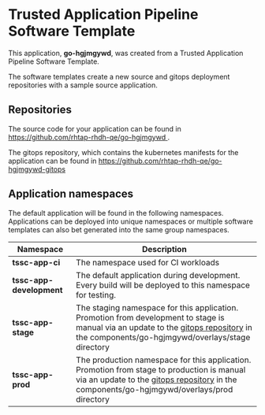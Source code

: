 # Trusted Application Pipeline Software Template

This application, **go-hgjmgywd**, was created from a Trusted Application Pipeline Software Template.

The software templates create a new source and gitops deployment repositories with a sample source application. 

## Repositories

The source code for your application can be found in [https://github.com/rhtap-rhdh-qe/go-hgjmgywd ](https://github.com/rhtap-rhdh-qe/go-hgjmgywd ).
 
The gitops repository, which contains the kubernetes manifests for the application can be found in 
[https://github.com/rhtap-rhdh-qe/go-hgjmgywd-gitops ](https://github.com/rhtap-rhdh-qe/go-hgjmgywd-gitops ) 

## Application namespaces 

The default application will be found in the following namespaces. Applications can be deployed into unique namespaces or multiple software templates can also bet generated into the same group namespaces.  

|  Namespace   |  Description   |  
| -------- | -------- |
| **tssc-app-ci** | The namespace used for CI workloads |
| **tssc-app-development** | The default application during development. Every build will be deployed to this namespace for testing. |
| **tssc-app-stage** | The staging namespace for this application. Promotion from development to stage is manual via an update to the [gitops repository](https://github.com/rhtap-rhdh-qe/go-hgjmgywd-gitops ) in the components/go-hgjmgywd/overlays/stage directory |
| **tssc-app-prod** | The production namespace for this application. Promotion from stage to production is manual via an update to the [gitops repository](https://github.com/rhtap-rhdh-qe/go-hgjmgywd-gitops ) in the components/go-hgjmgywd/overlays/prod directory |